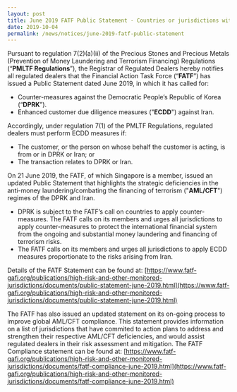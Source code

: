 ```yaml
---
layout: post
title: June 2019 FATF Public Statement - Countries or jurisdictions with strategic deficiencies
date: 2019-10-04
permalink: /news/notices/june-2019-fatf-public-statement
---
```


Pursuant to regulation 7(2)(a)(ii) of the Precious Stones and Precious Metals (Prevention of Money Laundering and Terrorism Financing) Regulations (“**PMLTF Regulations**”), the Registrar of Regulated Dealers hereby notifies all regulated dealers that the Financial Action Task Force (“**FATF**”) has issued a Public Statement dated June 2019, in which it has called for:
* Counter-measures against the Democratic People’s Republic of Korea (“**DPRK**”).
* Enhanced customer due diligence measures ("**ECDD**") against Iran.

Accordingly, under regulation 7(1) of the PMLTF Regulations, regulated dealers must perform ECDD measures if:
* The customer, or the person on whose behalf the customer is acting, is from or in DPRK or Iran; or
* The transaction relates to DPRK or Iran.

On 21 June 2019, the FATF, of which Singapore is a member, issued an updated Public Statement that highlights the strategic deficiencies in the anti-money laundering/combating the financing of terrorism ("**AML/CFT**") regimes of the DPRK and Iran.
* DPRK is subject to the FATF’s call on countries to apply counter-measures. The FATF calls on its members and urges all jurisdictions to apply counter-measures to protect the international financial system from the ongoing and substantial money laundering and financing of terrorism risks.
* The FATF calls on its members and urges all jurisdictions to apply ECDD measures proportionate to the risks arising from Iran.

Details of the FATF Statement can be found at:
[https://www.fatf-gafi.org/publications/high-risk-and-other-monitored-jurisdictions/documents/public-statement-june-2019.html](https://www.fatf-gafi.org/publications/high-risk-and-other-monitored-jurisdictions/documents/public-statement-june-2019.html)

 The FATF has also issued an updated statement on its on-going process to improve global AML/CFT compliance. This statement provides information on a list of jurisdictions that have commited to action plans to address and strengthen their respective AML/CFT deficiencies, and would assist regulated dealers in their risk assessment and mitigation. The FATF Compliance statement can be found at: [https://www.fatf-gafi.org/publications/high-risk-and-other-monitored-jurisdictions/documents/fatf-compliance-june-2019.html](https://www.fatf-gafi.org/publications/high-risk-and-other-monitored-jurisdictions/documents/fatf-compliance-june-2019.html)
